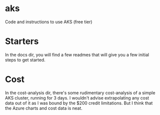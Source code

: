 # aks
Code and instructions to use AKS (free tier)

# Starters
In the docs dir, you will find a few readmes that will give you a few initial steps to get started.





# Cost
In the cost-analysis dir, there's some rudimentary cost-analysis of a simple AKS cluster, running for 3 days. I wouldn't advise extrapolating any cost data out of it as I was bound by the $200 credit limitations. But I think that the Azure charts and cost data is neat.


